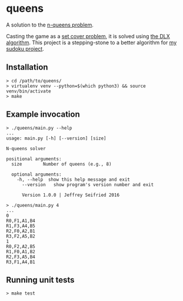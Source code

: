 queens
======

A solution to the [n-queens problem](https://en.wikipedia.org/wiki/Eight_queens_puzzle).

Casting the game as a [set cover problem](https://en.wikipedia.org/wiki/Set_cover_problem), it is solved using [the DLX algorithm](http://arxiv.org/abs/cs/0011047v1).
This project is a stepping-stone to a better algorithm for [my sudoku project](http://github.com/jeffseif/sudoku).

Installation
------------

    > cd /path/to/queens/
    > virtualenv venv --python=$(which python3) && source venv/bin/activate
    > make

Example invocation
------------------

    > ./queens/main.py --help
    ...
    usage: main.py [-h] [--version] [size]

    N-queens solver

    positional arguments:
      size        Number of queens (e.g., 8)

      optional arguments:
        -h, --help  show this help message and exit
          --version   show program's version number and exit

          Version 1.0.0 | Jeffrey Seifried 2016

    > ./queens/main.py 4
    ...
    0
    R0,F1,A1,B4
    R1,F3,A4,B5
    R2,F0,A2,B1
    R3,F2,A5,B2
    1
    R0,F2,A2,B5
    R1,F0,A1,B2
    R2,F3,A5,B4
    R3,F1,A4,B1

Running unit tests
------------------

    > make test
